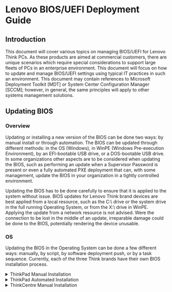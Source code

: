 # Lenovo BIOS/UEFI Deployment Guide

## Introduction

This document will cover various topics on managing BIOS/UEFI for Lenovo Think PCs. As these products are aimed at commercial customers, there are unique scenarios which require special considerations to support large fleets of PCs in an enterprise environment. This document will focus on how to update and manage BIOS/UEFI settings using typical IT practices in such an environment. This document may contain references to Microsoft Deployment Toolkit [MDT] or System Center Configuration Manager [SCCM]; however, in general, the same principles will apply to other systems management solutions. 

## Updating BIOS

### Overview

Updating or installing a new version of the BIOS can be done two ways: by manual install or through automation. The BIOS can be updated through different methods: in the OS (Windows), in WinPE (Windows Pre-execution Environment), by an EFI-bootable USB drive, or a DOS-bootable USB drive. In some organizations other aspects are to be considered when updating the BIOS, such as performing an update when a Supervisor Password is present or even a fully automated PXE deployment that can, with some management, update the BIOS in your organization in a tightly controlled environment.

Updating the BIOS has to be done carefully to ensure that it is applied to the system without issue. BIOS updates for Lenovo Think brand devices are best applied from a local resource, such as the C:\ drive or the system drive in the full running Operating System, or from the X:\ drive in WinPE. Applying the update from a network resource is not advised. Were the connection to be lost in the middle of an update, irreparable damage could be done to the BIOS, potentially rendering the device unusable.

### OS

Updating the BIOS in the Operating System can be done a few different ways: manually, by script, by software deployment push, or by a task sequence. Currently, each of the three Think brands have their own BIOS installation process.

<details>
<summary>ThinkPad Manual Installation </Summary>

ThinkPad executes WINUPTP.exe or WINUPTP64.exe from the extracted files location, depending on the operating system architecture. To manually install a ThinkPad BIOS update, navigate to the Lenovo Support page, enter in the model of ThinkPad, and download the BIOS Update for Windows (BIOS Update Utility). After it is downloaded, run the downloaded program to begin the extraction process.

<div style="text-align:center;padding-top:10px;padding-bottom:10px;">

![](../img/guides/bios/bios1.png) <br/>
_**Step 1**: Accept the EULA and click **Next**._

</div>
<div style="text-align:center;padding-bottom:10px;">

![](../img/guides/bios/bios2.png) <br/>
_**Step 2**: Leave the default location selected for extraction and click **Next**._

</div>
<div style="text-align:center;padding-bottom:10px;">

![](../img/guides/bios/bios3.png) <br/>
_**Step 3**: Click **Install**. The program will extract to the default location on the hard drive._
</div>
<div style="text-align:center;padding-bottom:10px;">

![](../img/guides/bios/bios4.png) <br/>
_**Step 4**: Once completed, the installer should have a check mark on the page. Leave the check box checked and click **Finish**. This should immediately prompt to begin the BIOS Update._
</div>
<div style="text-align:center;padding-bottom:10px;">

![](../img/guides/bios/bios5.png)<br/>
_**Step 5**: Select Update ThinkPad BIOS if not already selected and click **Next**._
</div>
<div style="text-align:center;padding-bottom:10px;">

![](../img/guides/bios/bios6.png)<br/>
_**Step 6**: Follow the instructions on this screen and click **Next**._
</div>
<div style="text-align:center;padding-bottom:10px;">

![](../img/guides/bios/bios7.png)<br/>
_**Step 7**: Follow the instructions and click **Yes** to continue._
</div>
<div style="text-align:center;padding-bottom:10px;">

![](../img/guides/bios/bios8.png) </br>
_**Step 8**: Wait while it prestages the new ROM image file. **DO NOT POWER OFF THE SYSTEM** at this point._
</div>
<div style="text-align:center;padding-bottom:10px;">

![](../img/guides/bios/bios9.png) </br>
_**Step 9**: Click **OK** to reboot the system immediately._
</div>
<div style="text-align:center;padding-bottom:10px;">

![](../img/guides/bios/bios10.png) </br>
_**Step 10**: After it reboots, the laptop will begin to write the prestaged BIOS image to the chip. At this point, **DO NOT POWER OFF** the laptop!!!_
</div>
<div style="text-align:center;padding-bottom:10px;">

![](../img/guides/bios/bios11.png) </br>
_**Step 11**: When the BIOS update completes, it will reboot the computer._
</div>
<div style="text-align:center;padding-bottom:10px;">

![](../img/guides/bios/bios12.png) </br>
_**Step 12**: If an update for the Embedded Controller firmware is included in the update, the system will show the splash screen with text stating “Flashing Embedded Controller.” Allow this process to complete and the system will reboot to the OS._
</div>
</details>

<details>
<summary>ThinkPad Automated Installation</summary>

To automate the ThinkPad BIOS update, the WINUPTP.exe and WINUPTP64.exe both have a –s command line parameter to suppress any prompts or message boxes from displaying during installation of the update. WINUPTP.exe and WINUPTP64.exe also supports a –r command line parameter to force a reboot after prestaging the new BIOS image file. During the reboot, the computer may boot three times, once to apply the BIOS update to the ROM, once to potentially install an embedded controller update, and a final time to boot back into the operating system.

Assuming that the BIOS update is to be applied during a task sequence, from either MDT or SCCM, in the full operating system, there are a few items that need to be touched on. First, installing the BIOS update from a local hard drive is the safest choice. Since that is a requirement, use a copy command to copy the BIOS installer from the network to the local hard drive. Second, in a step to run an executable, call the WINUPTP.exe or WINUPTP64.exe with the –s command line parameter. The final step is to initiate a system reboot through the task sequence.

?>NOTE: It is best practice to not use the –r command line parameter in a task sequence. When running task sequences, it is best practice to allow the task sequence to control the reboot and not allow the installing executable to do so. Allowing the task sequence to control the reboot will allow the task sequence to make all necessary changes to the computer, including setting up to resume the task sequence in the correct location after the reboot sequence has completed.

When updating a ThinkPad BIOS, if a Supervisor password is set and the “Flash BIOS Updating by End-Users” is set to factory default (Enabled), there are no additional steps to be taken to update the BIOS. If the “Flash BIOS Updating by End-Users” is not set to factory default (Enabled), then steps will need to be taken to switch the setting to Enabled using the Think BIOS Configuration Tool or the BIOS Settings VBScripts. After that is set to allow the update to be run, the BIOS can be updated. If needed, utilize the tools mentioned to change the setting back after applying the BIOS update. 
</details>

<details>
<summary>ThinkCentre Manual Installation</summary>

ThinkCentre executes Flash.cmd from the extracted files location. To manually install a ThinkCentre BIOS update, navigate to the Lenovo Support page, enter in the model of ThinkCentre, and download the “Flash UEFI BIOS update (Flash from operating system version)”. After it is downloaded, run the downloaded program to begin the extraction process.

<div style="text-align:center;padding-top:10px;padding-bottom:10px;">

![](../img/guides/bios/bios13.png) <br/>
_**Step 1**: Accept the EULA and click **Next**._

</div>
<div style="text-align:center;padding-bottom:10px;">

![](../img/guides/bios/bios14.png) <br/>
_**Step 2**: Leave the default location selected for extraction and click **Next**. This will extract the files and then automatically kick off the installation.._

</div>
<div style="text-align:center;padding-bottom:10px;">

![](../img/guides/bios/bios15.png) <br/>
_**Step 3**: Click **Yes** to continue with the BIOS update._

</div>
<div style="text-align:center;padding-bottom:10px;">

![](../img/guides/bios/bios16.png) <br/>
_**Step 4**: Press the “N” key and press._

</div>
<div style="text-align:center;padding-bottom:10px;">

![](../img/guides/bios/bios17.png) <br/>
_**Step 5**: Press the “N” key and press . Once is pressed, a command window will pop up with yellow writing. Wait while it loads the ROM file into the BIOS update inbox. **DO NOT POWER OFF THE SYSTEM** at this point. The system will reboot on its own._

</div>
<div style="text-align:center;padding-bottom:10px;">

![](../img/guides/bios/bios18.png) <br/>
_**Step 6**: Writing the new boot block._

</div>
<div style="text-align:center;padding-bottom:10px;">

![](../img/guides/bios/bios19.png) <br/>
_**Step 7**: Writing the new image._

</div>
<div style="text-align:center;padding-bottom:10px;">

![](../img/guides/bios/bios20.png) <br/>
_**Step 8**: Writing the new nvram block._

</div>
<div style="text-align:center;padding-bottom:10px;">

![](../img/guides/bios/bios21.png) <br/>
_**Step 9**: Writing the new main block. After writing the main block, the computer will reboot on its own. It may restart a second time if it needs to program the embedded controller._

</div>
<div style="text-align:center;padding-bottom:10px;">

![](../img/guides/bios/bios22.png) <br/>
_**Step 10**: Booting up._
</div>
</details>


